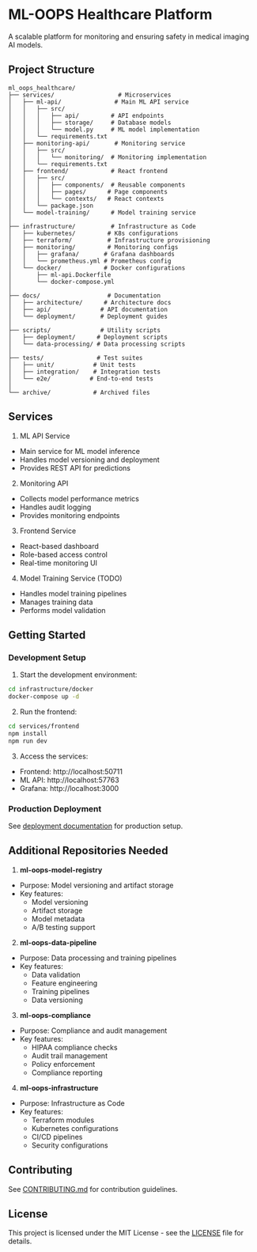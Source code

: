 # ML-OOPS Healthcare Platform

A scalable platform for monitoring and ensuring safety in medical imaging AI models.

## Project Structure

```
ml_oops_healthcare/
├── services/                  # Microservices
│   ├── ml-api/               # Main ML API service
│   │   ├── src/
│   │   │   ├── api/         # API endpoints
│   │   │   ├── storage/     # Database models
│   │   │   └── model.py     # ML model implementation
│   │   └── requirements.txt
│   ├── monitoring-api/       # Monitoring service
│   │   ├── src/
│   │   │   └── monitoring/  # Monitoring implementation
│   │   └── requirements.txt
│   ├── frontend/            # React frontend
│   │   ├── src/
│   │   │   ├── components/  # Reusable components
│   │   │   ├── pages/      # Page components
│   │   │   └── contexts/   # React contexts
│   │   └── package.json
│   └── model-training/      # Model training service
│
├── infrastructure/          # Infrastructure as Code
│   ├── kubernetes/         # K8s configurations
│   ├── terraform/          # Infrastructure provisioning
│   ├── monitoring/         # Monitoring configs
│   │   ├── grafana/       # Grafana dashboards
│   │   └── prometheus.yml # Prometheus config
│   └── docker/            # Docker configurations
│       ├── ml-api.Dockerfile
│       └── docker-compose.yml 
│
├── docs/                   # Documentation
│   ├── architecture/      # Architecture docs
│   ├── api/              # API documentation
│   └── deployment/       # Deployment guides
│
├── scripts/              # Utility scripts
│   ├── deployment/      # Deployment scripts
│   └── data-processing/ # Data processing scripts
│
├── tests/               # Test suites
│   ├── unit/           # Unit tests
│   ├── integration/    # Integration tests
│   └── e2e/           # End-to-end tests
│
└── archive/            # Archived files
```

## Services

1. ML API Service
- Main service for ML model inference
- Handles model versioning and deployment
- Provides REST API for predictions

2. Monitoring API
- Collects model performance metrics
- Handles audit logging
- Provides monitoring endpoints

3. Frontend Service
- React-based dashboard
- Role-based access control
- Real-time monitoring UI

4. Model Training Service (TODO)
- Handles model training pipelines
- Manages training data
- Performs model validation

## Getting Started

### Development Setup

1. Start the development environment:
```bash
cd infrastructure/docker
docker-compose up -d
```

2. Run the frontend:
```bash
cd services/frontend
npm install
npm run dev
```

3. Access the services:
- Frontend: http://localhost:50711
- ML API: http://localhost:57763
- Grafana: http://localhost:3000

### Production Deployment

See [deployment documentation](docs/deployment/README.md) for production setup.

## Additional Repositories Needed

1. **ml-oops-model-registry**
- Purpose: Model versioning and artifact storage
- Key features:
  * Model versioning
  * Artifact storage
  * Model metadata
  * A/B testing support

2. **ml-oops-data-pipeline**
- Purpose: Data processing and training pipelines
- Key features:
  * Data validation
  * Feature engineering
  * Training pipelines
  * Data versioning

3. **ml-oops-compliance**
- Purpose: Compliance and audit management
- Key features:
  * HIPAA compliance checks
  * Audit trail management
  * Policy enforcement
  * Compliance reporting

4. **ml-oops-infrastructure**
- Purpose: Infrastructure as Code
- Key features:
  * Terraform modules
  * Kubernetes configurations
  * CI/CD pipelines
  * Security configurations

## Contributing

See [CONTRIBUTING.md](CONTRIBUTING.md) for contribution guidelines.

## License

This project is licensed under the MIT License - see the [LICENSE](LICENSE) file for details.